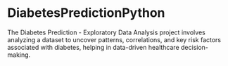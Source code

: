 # DiabetesPredictionPython
The Diabetes Prediction - Exploratory Data Analysis project involves analyzing a dataset to uncover patterns, correlations, and key risk factors associated with diabetes, helping in data-driven healthcare decision-making.

